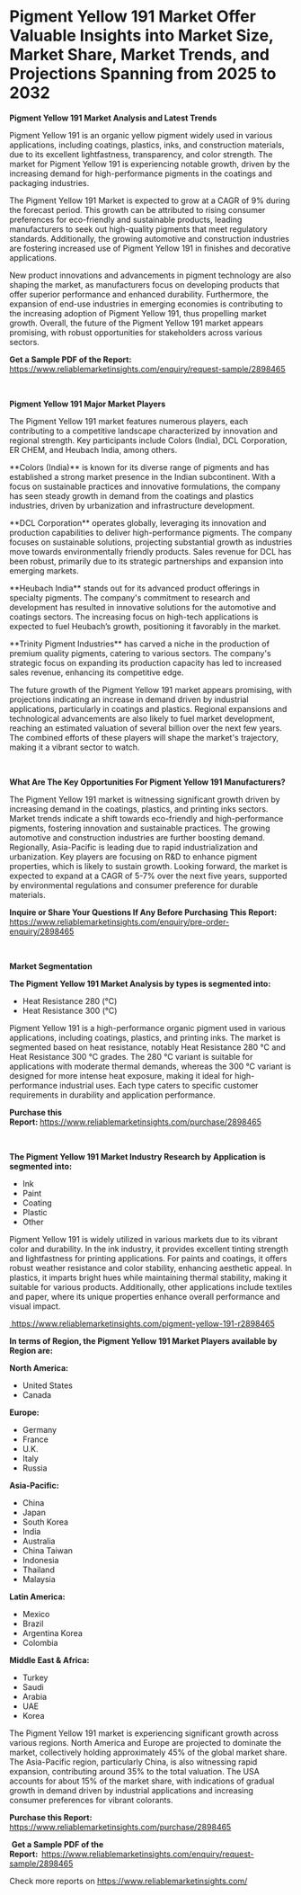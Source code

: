 <p><h1>Pigment Yellow 191 Market Offer Valuable Insights into Market Size, Market Share, Market Trends, and Projections Spanning from 2025 to 2032</h1></p><p><strong>Pigment Yellow 191 Market Analysis and Latest Trends</strong></p>
<p><p>Pigment Yellow 191 is an organic yellow pigment widely used in various applications, including coatings, plastics, inks, and construction materials, due to its excellent lightfastness, transparency, and color strength. The market for Pigment Yellow 191 is experiencing notable growth, driven by the increasing demand for high-performance pigments in the coatings and packaging industries.</p><p>The Pigment Yellow 191 Market is expected to grow at a CAGR of 9% during the forecast period. This growth can be attributed to rising consumer preferences for eco-friendly and sustainable products, leading manufacturers to seek out high-quality pigments that meet regulatory standards. Additionally, the growing automotive and construction industries are fostering increased use of Pigment Yellow 191 in finishes and decorative applications.</p><p>New product innovations and advancements in pigment technology are also shaping the market, as manufacturers focus on developing products that offer superior performance and enhanced durability. Furthermore, the expansion of end-use industries in emerging economies is contributing to the increasing adoption of Pigment Yellow 191, thus propelling market growth. Overall, the future of the Pigment Yellow 191 market appears promising, with robust opportunities for stakeholders across various sectors.</p></p>
<p><strong>Get a Sample PDF of the Report:&nbsp;</strong> <a href="https://www.reliablemarketinsights.com/enquiry/request-sample/2898465?utm_campaign=3556&utm_medium=2&utm_source=Github&utm_content=ia&utm_term=15032025&utm_id=pigment-yellow-191">https://www.reliablemarketinsights.com/enquiry/request-sample/2898465</a></p>
<p>&nbsp;</p>
<p><strong>Pigment Yellow 191 Major Market Players</strong></p>
<p><p>The Pigment Yellow 191 market features numerous players, each contributing to a competitive landscape characterized by innovation and regional strength. Key participants include Colors (India), DCL Corporation, ER CHEM, and Heubach India, among others.</p><p>**Colors (India)** is known for its diverse range of pigments and has established a strong market presence in the Indian subcontinent. With a focus on sustainable practices and innovative formulations, the company has seen steady growth in demand from the coatings and plastics industries, driven by urbanization and infrastructure development.</p><p>**DCL Corporation** operates globally, leveraging its innovation and production capabilities to deliver high-performance pigments. The company focuses on sustainable solutions, projecting substantial growth as industries move towards environmentally friendly products. Sales revenue for DCL has been robust, primarily due to its strategic partnerships and expansion into emerging markets.</p><p>**Heubach India** stands out for its advanced product offerings in specialty pigments. The company's commitment to research and development has resulted in innovative solutions for the automotive and coatings sectors. The increasing focus on high-tech applications is expected to fuel Heubach’s growth, positioning it favorably in the market.</p><p>**Trinity Pigment Industries** has carved a niche in the production of premium quality pigments, catering to various sectors. The company's strategic focus on expanding its production capacity has led to increased sales revenue, enhancing its competitive edge.</p><p>The future growth of the Pigment Yellow 191 market appears promising, with projections indicating an increase in demand driven by industrial applications, particularly in coatings and plastics. Regional expansions and technological advancements are also likely to fuel market development, reaching an estimated valuation of several billion over the next few years. The combined efforts of these players will shape the market's trajectory, making it a vibrant sector to watch.</p></p>
<p>&nbsp;</p>
<p><strong>What Are The Key Opportunities For Pigment Yellow 191 Manufacturers?</strong></p>
<p><p>The Pigment Yellow 191 market is witnessing significant growth driven by increasing demand in the coatings, plastics, and printing inks sectors. Market trends indicate a shift towards eco-friendly and high-performance pigments, fostering innovation and sustainable practices. The growing automotive and construction industries are further boosting demand. Regionally, Asia-Pacific is leading due to rapid industrialization and urbanization. Key players are focusing on R&D to enhance pigment properties, which is likely to sustain growth. Looking forward, the market is expected to expand at a CAGR of 5-7% over the next five years, supported by environmental regulations and consumer preference for durable materials.</p></p>
<p><strong>Inquire or Share Your Questions If Any Before Purchasing This Report:</strong> <a href="https://www.reliablemarketinsights.com/enquiry/pre-order-enquiry/2898465?utm_campaign=3556&utm_medium=2&utm_source=Github&utm_content=ia&utm_term=15032025&utm_id=pigment-yellow-191">https://www.reliablemarketinsights.com/enquiry/pre-order-enquiry/2898465</a></p>
<p>&nbsp;</p>
<p><strong>Market Segmentation</strong></p>
<p><strong>The Pigment Yellow 191 Market Analysis by types is segmented into:</strong></p>
<p><ul><li>Heat Resistance 280 (°C)</li><li>Heat Resistance 300 (°C)</li></ul></p>
<p><p>Pigment Yellow 191 is a high-performance organic pigment used in various applications, including coatings, plastics, and printing inks. The market is segmented based on heat resistance, notably Heat Resistance 280 °C and Heat Resistance 300 °C grades. The 280 °C variant is suitable for applications with moderate thermal demands, whereas the 300 °C variant is designed for more intense heat exposure, making it ideal for high-performance industrial uses. Each type caters to specific customer requirements in durability and application performance.</p></p>
<p><strong>Purchase this Report:&nbsp;</strong><a href="https://www.reliablemarketinsights.com/purchase/2898465?utm_campaign=3556&utm_medium=2&utm_source=Github&utm_content=ia&utm_term=15032025&utm_id=pigment-yellow-191">https://www.reliablemarketinsights.com/purchase/2898465</a></p>
<p>&nbsp;</p>
<p><strong>The Pigment Yellow 191 Market Industry Research by Application is segmented into:</strong></p>
<p><ul><li>Ink</li><li>Paint</li><li>Coating</li><li>Plastic</li><li>Other</li></ul></p>
<p><p>Pigment Yellow 191 is widely utilized in various markets due to its vibrant color and durability. In the ink industry, it provides excellent tinting strength and lightfastness for printing applications. For paints and coatings, it offers robust weather resistance and color stability, enhancing aesthetic appeal. In plastics, it imparts bright hues while maintaining thermal stability, making it suitable for various products. Additionally, other applications include textiles and paper, where its unique properties enhance overall performance and visual impact.</p></p>
<p><a href="https://www.reliablemarketinsights.com/pigment-yellow-191-r2898465?utm_campaign=3556&utm_medium=2&utm_source=Github&utm_content=ia&utm_term=15032025&utm_id=pigment-yellow-191">&nbsp;https://www.reliablemarketinsights.com/pigment-yellow-191-r2898465</a></p>
<p><strong>In terms of Region, the Pigment Yellow 191 Market Players available by Region are:</strong></p>
<p>
    <p> <strong> North America: </strong>
        <ul>
            <li>United States</li>
            <li>Canada</li>
        </ul>
        </p> 
    <p> <strong> Europe: </strong>
        <ul>
            <li>Germany</li>
            <li>France</li>
            <li>U.K.</li>
            <li>Italy</li>
            <li>Russia</li>
        </ul>
        </p> 
    <p> <strong> Asia-Pacific: </strong>
        <ul>
            <li>China</li>
            <li>Japan</li>
            <li>South Korea</li>
            <li>India</li>
            <li>Australia</li>
            <li>China Taiwan</li>
            <li>Indonesia</li>
            <li>Thailand</li>
            <li>Malaysia</li>
        </ul>
        </p> 
    <p> <strong> Latin America: </strong>
        <ul>
            <li>Mexico</li>
            <li>Brazil</li>
            <li>Argentina Korea</li>
            <li>Colombia</li>
        </ul>
        </p> 
    <p> <strong> Middle East & Africa: </strong>
        <ul>
            <li>Turkey</li>
            <li>Saudi</li>
            <li>Arabia</li>
            <li>UAE</li>
            <li>Korea</li>
        </ul>
    </p>
    </p>
<p><p>The Pigment Yellow 191 market is experiencing significant growth across various regions. North America and Europe are projected to dominate the market, collectively holding approximately 45% of the global market share. The Asia-Pacific region, particularly China, is also witnessing rapid expansion, contributing around 35% to the total valuation. The USA accounts for about 15% of the market share, with indications of gradual growth in demand driven by industrial applications and increasing consumer preferences for vibrant colorants.</p></p>
<p><strong>Purchase this Report: </strong><a href="https://www.reliablemarketinsights.com/purchase/2898465?utm_campaign=3556&utm_medium=2&utm_source=Github&utm_content=ia&utm_term=15032025&utm_id=pigment-yellow-191">https://www.reliablemarketinsights.com/purchase/2898465</a></p>
<p>&nbsp;<strong>Get a Sample PDF of the Report:&nbsp;&nbsp;</strong><a href="https://www.reliablemarketinsights.com/enquiry/request-sample/2898465?utm_campaign=3556&utm_medium=2&utm_source=Github&utm_content=ia&utm_term=15032025&utm_id=pigment-yellow-191">https://www.reliablemarketinsights.com/enquiry/request-sample/2898465</a></p>
<p><strong></strong></p>
<p>Check more reports on <a href="https://www.reliablemarketinsights.com/?utm_campaign=3556&utm_medium=2&utm_source=Github&utm_content=ia&utm_term=15032025&utm_id=pigment-yellow-191">https://www.reliablemarketinsights.com/</a></p>